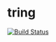# tring
[![Build Status](https://travis-ci.org/DubiousS/bmatcher.svg?branch=master)](https://travis-ci.org/DubiousS/bmatcher)
